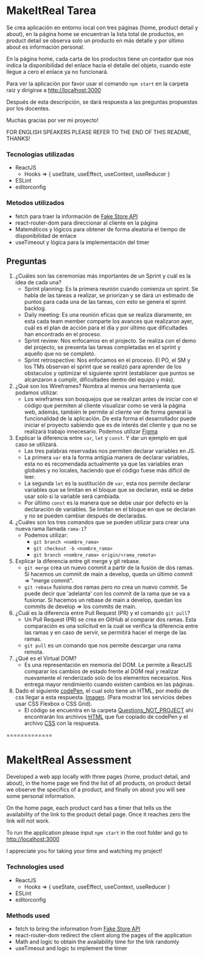 # MakeItReal Tarea

Se crea aplicación en entorno local con tres páginas (home, product detail y about), en la página home se encuentran la lista total de productos, en product detail se observa solo un producto en más detalle y por último about es información personal.

En la página home, cada carta de los productos tiene un contador que nos indica la disponibilidad del enlace hacia el detalle del objeto, cuando este llegue a cero el enlace ya no funcionará.

Para ver la aplicación por favor usar el comando `npm start` en la carpeta raíz y dirigirse a [http://localhost:3000](http://localhost:3000)

Después de esta descripción, se dará respuesta a las preguntas propuestas por los docentes.

Muchas gracias por ver mi proyecto!

FOR ENGLISH SPEAKERS PLEASE REFER TO THE END OF THIS README, THANKS!

### Tecnologías utilizadas
- ReactJS
  - Hooks => { useState, useEffect, useContext, useReducer }
- ESLint
- editorconfig

### Metodos utilizados
- fetch para traer la información de [Fake Store API](https://fakestoreapi.com/)
- react-router-dom para direccionar al cliente en la página
- Matemáticos y lógicos para obtener de forma aleatoria el tiempo de disponibilidad de enlace
- useTimeout y lógica para la implementación del timer

## Preguntas
1. ¿Cuáles son las ceremonias más importantes de un Sprint y cuál es la idea de cada una?
   - Sprint planning: Es la primera reunión cuando comienza un sprint. Se habla de las tareas a realizar, se priorizan y se dará un estimado de puntos para cada una de las tareas, con esto se genera el sprint backlog.
   - Daily meeting: Es una reunión eficas que se realiza diaramente, en esta cada team member comparte los avances que realizaron ayer, cuál es el plan de acción para el día y por último que dificultades han encontrado en el proceso.
   - Sprint review: Nos enfocamos en el projecto. Se realiza con el demo del projecto, se presenta las tareas completadas en el sprint y aquello que no se completó.
   - Sprint retrospective: Nos enfocamos en el proceso. El PO, el SM y los TMs observan el sprint que se realizó para aprender de los obstaculos y optimizar el siguiente sprint (establacer que puntos se alcanzaron a cumplir, dificultades dentro del equipo y más).
2. ¿Qué son los Wireframes? Nombra al menos una herramienta que podamos utilizar.
   - Los wireframes son bosquejos que se realizan antes de iniciar con el código que permiten al cliente visualizar como se verá la página web, además, también le permite al cliente ver de forma general la funcionalidad de la aplicación. De esta forma el desarrollador puede iniciar el proyecto sabiendo que es de interés del cliente y que no se realizará trabajo innecesario. Podemos utilizar [Figma](https://www.figma.com/)
3. Explicar la diferencia entre `var`, `let` y `const`. Y dar un ejemplo en qué caso se utilizará.
   - Las tres palabras reservadas nos permiten declarar variables en JS.
    - La primera `var` era la forma antigüa manera de declarar variables, esta no es recomendada actualmente ya que las variables eran globales y no locales, haciendo que el código fuese más difícil de leer.
    - La segunda `let` es la sustitución de `var`, esta nos permite declarar variables que se limitan en el bloque que se declaran, está se debe usar solo si la variable será cambiada.
    - Por último `const` es la manera que se debe usar por defecto en la declaración de variables. Se limitan en el bloque en que se declaran y no se pueden cambiar después de declaradas.
4. ¿Cuáles son los tres comandos que se pueden utilizar para crear una nueva rama llamada `rama-1`?
   - Podemos utilizar:
     - `git branch <nombre_rama>`
     - `git checkout -b <nombre_rama>`
     - `git branch <nombre_rama> origin/<rama_remota>`
5. Explicar la diferencia entre git merge y git rebase.
   - `git merge` crea un nuevo commit a partir de la fusión de dos ramas. Si hacemos un commit de main a develop, queda un último commit => "merge commit".
   - `git rebase` fusiona dos ramas pero no crea un nuevo commit. Se puede decir que 'adelanta' con los commit de la rama que se va a fusionar. Si hacemos un rebase de main a develop, quedan los commits de develop => los commits de main.
6. ¿Cuál es la diferencia entre Pull Request (PR) y el comando `git pull`?
   - Un Pull Request (PR) se crea en GitHub al comparar dos ramas. Esta comparación es una solicitud en la cual se verifica la diferencia entre las ramas y en caso de servir, se permitirá hacer el merge de las ramas.
   - `git pull` es un comando que nos permite descargar una rama remota.
7. ¿Qué es el Virtual DOM?
   - Es una representación en memoria del DOM. Le permite a ReactJS comparar los cambios de estado frente al DOM real y realizar nuevamente el renderizado solo de los elementos necesarios. Nos entrega mayor rendimiento cuando existen cambios en las páginas.
8. Dado el siguiente [codePen](https://codepen.io/cristian-makeitreal/pen/NWadqqa?editors=1100), el cual solo tiene un HTML, por medio de css llegar a esta respuesta. [Imagen](https://github.com/makeitrealcamp/assesment-1-programa-top/blob/main/assets/services-section.gif). (Para mostrar los servicios debes usar CSS Flexbox o CSS Grid).
   - El código se encuentra en la carpeta [Questions_NOT_PROJECT](./Questions_NOT_PROJECT/) ahí encontrarán los archivos [HTML](./Questions_NOT_PROJECT/assessment.html) que fue copiado de codePen y el archivo [CSS](./Questions_NOT_PROJECT/assessment.css) con la respuesta.

=============

# MakeItReal Assessment

Developed a web app locally with three pages (home, product detail, and about), in the home page we find the list of all products, on product detail we observe the specifics of a product, and finally on about you will see some personal information.

On the home page, each product card has a timer that tells us the availability of the link to the product detail page. Once it reaches zero the link will not work.

To run the application please input `npm start` in the root folder and go to [http://localhost:3000](http://localhost:3000)

I appreciate you for taking your time and watching my project!

### Technologies used
- ReactJS
  - Hooks => { useState, useEffect, useContext, useReducer }
- ESLint
- editorconfig

### Methods used
- fetch to bring the information from [Fake Store API](https://fakestoreapi.com/)
- react-router-dom redirect the client along the pages of the application
- Math and logic to obtain the availability time for the link randomly
- useTimeout and logic to implement the timer
